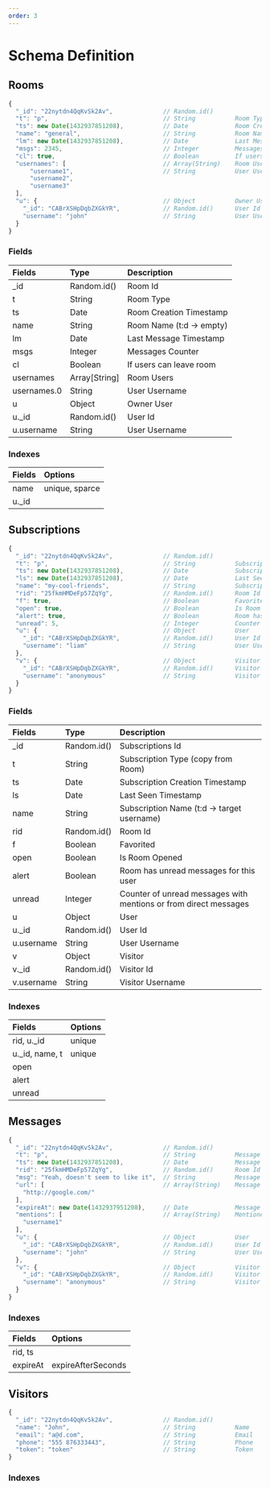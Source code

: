 ```yaml
---
order: 3
---
```


# Schema Definition

## Rooms

```js
{
  "_id": "22nytdn4QqKvSk2Av",              // Random.id()
  "t": "p",                                // String           Room Type: c = chanel, d = direct, p (change to g) = group, v = visitor
  "ts": new Date(1432937851208),           // Date             Room Creation Timestamp
  "name": "general",                       // String           Room Name (t:d -> empty)
  "lm": new Date(1432937851208),           // Date             Last Message Timestamp
  "msgs": 2345,                            // Integer          Messages Counter
  "cl": true,                              // Boolean          If users can leave room
  "usernames": [                           // Array(String)    Room Users
      "username1",                         // String           User Username
      "username2",
      "username3"
  ],
  "u": {                                   // Object           Owner User
    "_id": "CABrXSHpDqbZXGkYR",            // Random.id()      User Id
    "username": "john"                     // String           User Username
  }
}
```

### Fields

Fields          | Type               | Description              
:-------------- | :----------------- | :------------------------
_id             | Random.id()        | Room Id                  
t               | String             | Room Type                
ts              | Date               | Room Creation Timestamp  
name            | String             | Room Name (t:d -> empty) 
lm              | Date               | Last Message Timestamp   
msgs            | Integer            | Messages Counter         
cl              | Boolean            | If users can leave room  
usernames       | Array[String]      | Room Users               
usernames.0     | String             | User Username            
u               | Object             | Owner User               
u._id           | Random.id()        | User Id                  
u.username      | String             | User Username            

### Indexes

Fields          | Options           
:-------------- | :-----------------
name            | unique, sparce    
u._id           |                   

## Subscriptions

```js
{
  "_id": "22nytdn4QqKvSk2Av",              // Random.id()
  "t": "p",                                // String           Subscription Type (copy from Room)
  "ts": new Date(1432937851208),           // Date             Subscription Creation Timestamp
  "ls": new Date(1432937851208),           // Date             Last Seen Timestamp
  "name": "my-cool-friends",               // String           Subscription Name (t:d -> target username)
  "rid": "25fkmHMDeFp57ZqYg",              // Random.id()      Room Id
  "f": true,                               // Boolean          Favorited
  "open": true,                            // Boolean          Is Room Opened
  "alert": true,                           // Boolean          Room has unread messages for this user
  "unread": 5,                             // Integer          Counter of unread messages with mentions or from direct messages
  "u": {                                   // Object           User
    "_id": "CABrXSHpDqbZXGkYR",            // Random.id()      User Id
    "username": "liam"                     // String           User Username
  },
  "v": {                                   // Object           Visitor
    "_id": "CABrXSHpDqbZXGkYR",            // Random.id()      Visitor Id
    "username": "anonymous"                // String           Visitor Username
  }
}
```

### Fields

Fields          | Type               | Description                                                       
:-------------- | :----------------- | :-----------------------------------------------------------------
_id             | Random.id()        | Subscriptions Id                                                  
t               | String             | Subscription Type (copy from Room)                                
ts              | Date               | Subscription Creation Timestamp                                   
ls              | Date               | Last Seen Timestamp                                               
name            | String             | Subscription Name (t:d -> target username)                        
rid             | Random.id()        | Room Id                                                           
f               | Boolean            | Favorited                                                         
open            | Boolean            | Is Room Opened                                                    
alert           | Boolean            | Room has unread messages for this user                            
unread          | Integer            | Counter of unread messages with mentions or from direct messages  
u               | Object             | User                                                              
u._id           | Random.id()        | User Id                                                           
u.username      | String             | User Username                                                     
v               | Object             | Visitor                                                           
v._id           | Random.id()        | Visitor Id                                                        
v.username      | String             | Visitor Username                                                  

### Indexes

Fields          | Options           
:-------------- | :-----------------
rid, u._id      | unique            
u._id, name, t  | unique            
open            |                   
alert           |                   
unread          |                   

## Messages

```js
{
  "_id": "22nytdn4QqKvSk2Av",              // Random.id()
  "t": "p",                                // String           Message Type
  "ts": new Date(1432937851208),           // Date             Message Creation Timestamp
  "rid": "25fkmHMDeFp57ZqYg",              // Random.id()      Room Id
  "msg": "Yeah, doesn't seem to like it",  // String           Message Body
  "url": [                                 // Array(String)    Message URLs
    "http://google.com/"
  ],
  "expireAt": new Date(1432937951208),     // Date             Message auto-delete trigger
  "mentions": [                            // Array(String)    Mentioned Usernames
    "username1"
  ],
  "u": {                                   // Object           User
    "_id": "CABrXSHpDqbZXGkYR",            // Random.id()      User Id
    "username": "john"                     // String           User Username
  },
  "v": {                                   // Object           Visitor
    "_id": "CABrXSHpDqbZXGkYR",            // Random.id()      Visitor Id
    "username": "anonymous"                // String           Visitor Username
  }
}
```

### Indexes

Fields          | Options           
:-------------- | :-----------------
rid, ts         |                   
expireAt        | expireAfterSeconds


## Visitors

```js
{
  "_id": "22nytdn4QqKvSk2Av",              // Random.id()
  "name": "John",                          // String           Name
  "email": "a@d.com",                      // String           Email
  "phone": "555 876333443",                // String           Phone
  "token": "token"                         // String           Token
}
```

### Indexes

